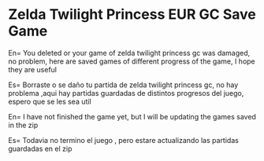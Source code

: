 # Zelda Twilight Princess EUR GC Save Game
En= You deleted or your game of zelda twilight princess gc was damaged, no problem, here are saved games of different progress of the game, I hope they are useful










Es= Borraste o se daño tu partida de zelda twilight princess gc, no hay problema ,aqui hay partidas guardadas de distintos progresos del juego, espero que se les sea utíl






En= I have not finished the game yet, but I will be updating the games saved in the zip






Es= Todavia no termino el juego , pero estare actualizando las partidas guardadas en el zip
